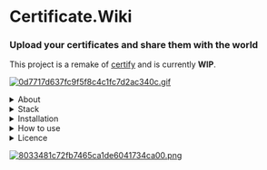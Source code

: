 # Certificate.Wiki
### Upload your certificates and share them with the world
This project is a remake of [certify](https://github.com/StanlyLife/Certify) and is currently **WIP**.

[![0d7717d637fc9f5f8c4c1fc7d2ac340c.gif](https://s7.gifyu.com/images/0d7717d637fc9f5f8c4c1fc7d2ac340c.gif)](https://gifyu.com/image/u8mi)

<details>
  <summary>About</summary>
  
   ### WIP
    
</details>

<details>
  <summary>Stack</summary>
  
  ### WIP
  
</details>

<details>
  <summary>Installation</summary>
  
   ### WIP
  
</details>

<details>
  <summary>How to use</summary>
  
  ### WIP
  
</details>

<details>
  <summary>Licence</summary>
  
  ### WIP
  
</details>


[![8033481c72fb7465ca1de6041734ca00.png](https://s7.gifyu.com/images/8033481c72fb7465ca1de6041734ca00.png)](https://gifyu.com/image/u81s)
